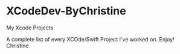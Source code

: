 # XCodeDev-ByChristine
My Xcode Projects

A complete list of every XCOde/Swift Project I've worked on. Enjoy!
Christine

